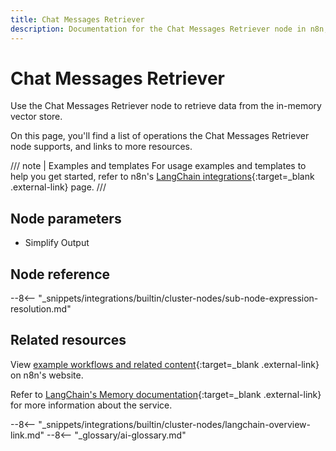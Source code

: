```yaml
---
title: Chat Messages Retriever
description: Documentation for the Chat Messages Retriever node in n8n, a workflow automation platform. Includes details of operations and configuration, and links to examples and credentials information.
---
```


# Chat Messages Retriever

Use the Chat Messages Retriever node to retrieve data from the in-memory vector store.

On this page, you'll find a list of operations the Chat Messages Retriever node supports, and links to more resources.

/// note | Examples and templates
For usage examples and templates to help you get started, refer to n8n's [LangChain integrations](https://n8n.io/integrations/chat-messages-retriever/){:target=_blank .external-link} page.
///	
## Node parameters

* Simplify Output

## Node reference

--8<-- "_snippets/integrations/builtin/cluster-nodes/sub-node-expression-resolution.md"

## Related resources

View [example workflows and related content](https://n8n.io/integrations/chat-messages-retriever/){:target=_blank .external-link} on n8n's website.

Refer to [LangChain's Memory documentation](https://js.langchain.com/docs/modules/memory/){:target=_blank .external-link} for more information about the service.

--8<-- "_snippets/integrations/builtin/cluster-nodes/langchain-overview-link.md"
--8<-- "_glossary/ai-glossary.md"
